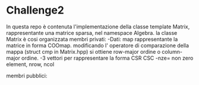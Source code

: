 # Challenge2

In questa repo è contenuta l'implementazione della classe template Matrix, rappresentante una matrice sparsa, nel namespace Algebra.
la classe Matrix è cosi organizzata 
membri privati:
    -Dati:  map rappresentante la matrice in forma COOmap.
            modificando l' operatore di comparazione della mappa (struct cmp in Matrix.hpp) si ottiene row-major ordine o column-major ordine.
    -3 vettori per rappresentare la forma CSR CSC
    -nze= non zero element, nrow, ncol

membri pubblici:
    



